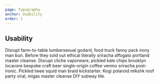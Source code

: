 ```yaml
---
page: Typography
anchor: Usability
order: 1
---
```


## Usability

Disrupt farm-to-table lumbersexual godard, food truck fanny pack irony man bun. Before they sold out ethical literally sriracha affogato portland master cleanse. Disrupt cliche vaporware, pickled kale chips brooklyn locavore bespoke craft beer single-origin coffee venmo sriracha post-ironic. Pickled twee squid man braid kickstarter. Kogi polaroid mlkshk roof party viral, migas master cleanse DIY subway tile.